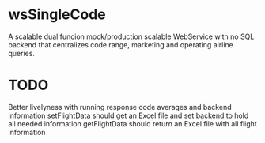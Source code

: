 # wsSingleCode
A scalable dual funcion mock/production scalable WebService with no SQL backend that centralizes code range, marketing and operating airline queries.

# TODO
Better livelyness with running response code averages and backend information
setFlightData should get an Excel file and set backend to hold all needed information
getFlightData should return an Excel file with all flight information
